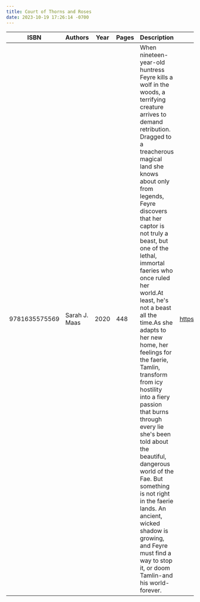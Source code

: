 ```yaml
---
title: Court of Thorns and Roses
date: 2023-10-19 17:26:14 -0700
---
```


| ISBN        | Authors      | Year    | Pages    | Description    | URL   |
| ----------- | ------------ | ------- | -------- | -------------- | ----- |
| 9781635575569  | Sarah J. Maas| 2020| 448| When nineteen-year-old huntress Feyre kills a wolf in the woods, a terrifying creature arrives to demand retribution. Dragged to a treacherous magical land she knows about only from legends, Feyre discovers that her captor is not truly a beast, but one of the lethal, immortal faeries who once ruled her world.At least, he's not a beast all the time.As she adapts to her new home, her feelings for the faerie, Tamlin, transform from icy hostility into a fiery passion that burns through every lie she's been told about the beautiful, dangerous world of the Fae. But something is not right in the faerie lands. An ancient, wicked shadow is growing, and Feyre must find a way to stop it, or doom Tamlin-and his world-forever.|https://openlibrary.org/books/OL29858947M/Court_of_Thorns_and_Roses|    